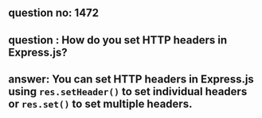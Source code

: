 
      
## question no: 1472

## question : How do you set HTTP headers in Express.js?

## answer: You can set HTTP headers in Express.js using `res.setHeader()` to set individual headers or `res.set()` to set multiple headers.
      
